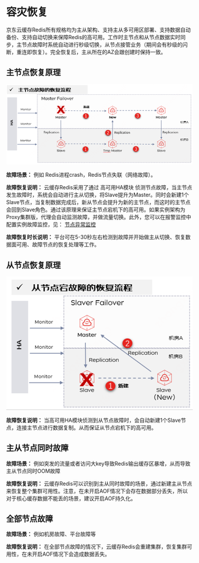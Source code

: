 # 容灾恢复

京东云缓存Redis所有规格均为主从架构、支持主从多可用区部署、支持数据自动备份、支持自动切换来保障Redis的高可用。工作时主节点和从节点数据实时同步，主节点故障时系统自动进行秒级切换，从节点接管业务（期间会有秒级的闪断，重连即恢复）。完全恢复后，主从所在的AZ会跟创建时保持一致。


## 主节点恢复原理

![](../../../../image/Redis/Benefits-1-1.png)


**故障场景：** 例如 Redis进程crash，Redis节点失联（网络故障）。

**故障恢复说明：** 云缓存Redis采用了通过 高可用HA模块 侦测节点故障，当主节点发生故障时，系统会自动进行主从切换，将Slave提升为Master。同时会新建1个Slave节点，当复制数据完成后，新从节点会提升为新的主节点，而这时的主节点会回到Slave角色。通过该原理来保证主节点宕机下的高可用。如果实例架构为Proxy集群版，代理会自动监测故障，并做流量切换。此外，您可以在报警监控中配置实例故障监控，见：   [节点异常监控](https://docs.jdcloud.com/cn/jcs-for-redis/node-notice)

**故障恢复时长说明：** 平台可在5-30秒左右检测到故障并开始做主从切换、恢复数据面可用、故障节点的恢复处理等工作。


## 从节点恢复原理

![](../../../../image/Redis/Benefits-2-1.png)

**故障恢复说明：**  当高可用HA模块侦测到从节点故障时，会自动新建1个Slave节点，连接主节点进行数据复制。从而保证从节点宕机下的高可用。



## 主从节点同时故障

**故障场景：** 例如突发的流量或者访问大key导致Redis输出缓存区暴增，从而导致主从节点同时OOM故障

**故障恢复说明：** 云缓存Redis可以识别到主从同时故障的场景，通过新建主从节点来恢复整个集群可用性。注意，在未开启AOF情况下会存在数据部分丢失，所以对于核心缓存数据不能丢的场景，建议开启AOF持久化。



## 全部节点故障

**故障场景：** 例如机房故障、平台故障等

**故障恢复说明：** 在全部节点故障的情况下，云缓存Redis会重建集群，恢复集群可用性，在未开启AOF情况下会造成数据丢失。





